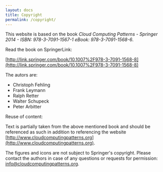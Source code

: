 ```yaml
---
layout: docs
title: Copyright
permalink: /copyright/
---
```


This website is based on the book *Cloud Computing Patterns - Springer 2014 - ISBN: 978-3-7091-1567-1 eBook: 978-3-7091-1568-6*.

Read the book on SpringerLink: 

[http://link.springer.com/book/10.1007%2F978-3-7091-1568-8](http://link.springer.com/book/10.1007%2F978-3-7091-1568-8)

The autors are:

* Christoph Fehling
* Frank Leymann
* Ralph Retter
* Walter Schupeck
* Peter Arbitter 

Reuse of content:

Text is partially taken from the above mentioned book and should be referenced as such in addition to referencing the website [http://www.cloudcomputingpatterns.org](http://www.cloudcomputingpatterns.org).

The figures and icons are not subject to Springer's copyright. Please contact the authors in case of any questions or requests for permission: <info@cloudcomputingpatterns.org>. 
